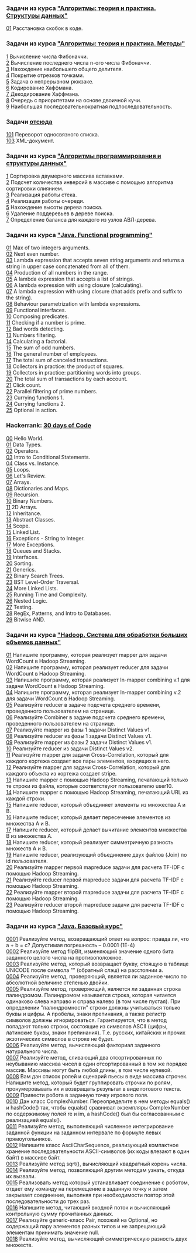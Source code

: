 ### Задачи из курса ["Алгоритмы: теория и практика. Структуры данных"](https://stepik.org/course/1547/syllabus)  
  
[01](src/stepik-algorithms-structures/brackets.java) Расстановка скобок в коде.  
  
  
  
### Задачи из курса ["Алгоритмы: теория и практика. Методы"](https://stepik.org/course/217/syllabus)  
  
[1](src/stepik-algorithms-methods/smallFibonacci.java) Вычисление числа Фибоначчи.  
[2](src/stepik-algorithms-methods/fibonacciLastNumber.java) Вычисление последнего числа n-ого числа Фибоначчи.  
[3](src/stepik-algorithms-methods/greatestcommondivisor.java) Нахождение наибольшего общего делителя.  
[4](src/stepik-algorithms-methods/coverSegments.java) Покрытие отрезков точками.  
[5](src/stepik-algorithms-methods/knapsack.java) Задача о непрерывном рюкзаке.  
[6](src/stepik-algorithms-methods/huffmancode.java) Кодирование Хаффмана.  
[7](src/stepik-algorithms-methods/huffmandecode.java) Декодирование Хаффмана.  
[8](src/stepik-algorithms-methods/priorityqueue.java) Очередь с приоритетами на основе двоичной кучи.  
[9](src/stepik-algorithms-methods/longestsubsequence.java) Наибольшая последовательнократная подпоследовательность.  
  
  
  
### Задачи [отсюда](http://acm.sgu.ru/mobiledev17/problemset.php)    
  
[101](src/list-reverse.java) Переворот односвязного списка.   
[103](src/xmldoc.java) XML-документ.   
   
    
	
### Задачи из курса ["Алгоритмы программирования и структуры данных"](https://openedu.ru/course/ITMOUniversity/PADS/)   
   
[1](src/openedu-algorithms/sortland.java) Сортировка двумерного массива вставками.  
[2](src/openedu-algorithms/inversionscount.java) Подсчет количества инверсий в массиве с помощью алгоритма сортировки слиянием.  
[3](src/openedu-algorithms/stack.java) Реализация работы стека.   
[4](src/openedu-algorithms/fifo.java) Реализация работы очереди.  
[5](src/openedu-algorithms/binarytreeheight.java) Нахождение высоты дерева поиска.  
[6](src/openedu-algorithms/binarysubtreeremove.java) Удаление поддеревьев в дереве поиска.  
[7](src/openedu-algorithms/avlbalance.java) Определение баланса для каждого из узлов АВЛ-дерева.  
  
  
  
### Задачи из курса ["Java. Functional programming"](https://stepik.org/course/1595/syllabus)  
  
[01](src/stepik-functional/1.java) Max of two integers arguments.  
[02](src/stepik-functional/2.java) Next even number.  
[03](src/stepik-functional/3.java) Lambda expression that accepts seven string arguments and returns a string in upper case concatenated from all of them.  
[04](src/stepik-functional/4.java) Production of all numbers in the range.  
[05](src/stepik-functional/5.java) A lambda expression that accepts a list of strings.  
[06](src/stepik-functional/6.java) A lambda expression with using closure (calculating).  
[07](src/stepik-functional/7.java) A lambda expression with using closure (that adds prefix and suffix to the string).  
[08](src/stepik-functional/8.java) Behaviour parametrization with lambda expressions.  
[09](src/stepik-functional/9.java) Functional interfaces.  
[10](src/stepik-functional/10.java) Composing predicates.  
[11](src/stepik-functional/11.java) Checking if a number is prime.  
[12](src/stepik-functional/12.java) Bad words detecting.  
[13](src/stepik-functional/13.java) Numbers filtering.  
[14](src/stepik-functional/14.java) Calculating a factorial.  
[15](src/stepik-functional/15.java) The sum of odd numbers.  
[16](src/stepik-functional/16.java) The ﻿general number of employees.  
[17](src/stepik-functional/17.java) The total sum of canceled transactions.  
[18](src/stepik-functional/18.java) Collectors in practice: the product of squares.  
[19](src/stepik-functional/19.java) Collectors in practice: partitioning words into groups.  
[20](src/stepik-functional/20.java) The total sum of transactions by each account.  
[21](src/stepik-functional/21.java) Click count.  
[22](src/stepik-functional/22.java) Parallel filtering of prime numbers.  
[23](src/stepik-functional/23.java) Currying functions 1.  
[24](src/stepik-functional/24.java) Currying functions 2.  
[25](src/stepik-functional/25.java) Optional in action.  
  
  
  
### Hackerrank: [30 days of Code](https://www.hackerrank.com/domains/tutorials/30-days-of-code)  
[00](src/hackerrank-30days/0_Hello_World.java) Hello World.  
[01](src/hackerrank-30days/1_Data_Types.java) Data Types.  
[02](src/hackerrank-30days/2_Operators.java) Operators.  
[03](src/hackerrank-30days/3_Intro_to_Conditional_Statements.java) Intro to Conditional Statements.  
[04](src/hackerrank-30days/4_Class_vs_Instance.java) Class vs. Instance.  
[05](src/hackerrank-30days/5_Loops.java) Loops.  
[06](src/hackerrank-30days/6_Let's_Review.java) Let's Review.  
[07](src/hackerrank-30days/7_Arrays.java) Arrays.  
[08](src/hackerrank-30days/8_Dictionaries_and_Maps.java) Dictionaries and Maps.  
[09](src/hackerrank-30days/9_Recursion.java) Recursion.  
[10](src/hackerrank-30days/10_Binary_Numbers.java) Binary Numbers.  
[11](src/hackerrank-30days/11_2D_Arrays.java) 2D Arrays.  
[12](src/hackerrank-30days/12_Inheritance.java) Inheritance.  
[13](src/hackerrank-30days/13_Abstract_Classes.java) Abstract Classes.  
[14](src/hackerrank-30days/14_Scope.java) Scope.  
[15](src/hackerrank-30days/15_Linked_List.java) Linked List.  
[16](src/hackerrank-30days/16_Exceptions_-_String_to_Integer.java) Exceptions - String to Integer.  
[17](src/hackerrank-30days/17_More_Exceptions.java) More Exceptions.  
[18](src/hackerrank-30days/18_Queues_and_Stacks.java) Queues and Stacks.  
[19](src/hackerrank-30days/19_Interfaces.java) Interfaces.  
[20](src/hackerrank-30days/20_Sorting.java) Sorting.  
[21](src/hackerrank-30days/21_Generics.java) Generics.  
[22](src/hackerrank-30days/22_Binary_Search_Trees.java) Binary Search Trees.  
[23](src/hackerrank-30days/23_BST_Level-Order_Traversal.java) BST Level-Order Traversal.  
[24](src/hackerrank-30days/24_More_Linked_Lists.java) More Linked Lists.  
[25](src/hackerrank-30days/25_Running_Time_and_Complexity.java) Running Time and Complexity.  
[26](src/hackerrank-30days/26_Nested_Logic.java) Nested Logic.  
[27](src/hackerrank-30days/27_Testing.java) Testing.  
[28](src/hackerrank-30days/28_RegEx,_Patterns,_and_Intro_to_Databases.java) RegEx, Patterns, and Intro to Databases.  
[29](src/hackerrank-30days/29_Bitwise_AND.java) Bitwise AND.  
  
  
  
### Задачи из курса ["Hadoop. Система для обработки больших объемов данных"](https://stepik.org/course/150/syllabus)  
  
[01](src/stepik-hadoop/01.java) Напишите программу, которая реализует mapper для задачи WordCount в Hadoop Streaming.  
[02](src/stepik-hadoop/02.java) Напишите программу, которая реализует reducer для задачи WordCount в Hadoop Streaming.  
[03](src/stepik-hadoop/03.java) Напишите программу, которая реализует In-mapper combining v.1 для задачи WordCount в Hadoop Streaming.  
[04](src/stepik-hadoop/04.java) Напишите программу, которая реализует In-mapper combining v.2 для задачи WordCount в Hadoop Streaming.  
[05](src/stepik-hadoop/05.java) Реализуйте reducer в задаче подсчета среднего времени, проведенного пользователем на странице.  
[06](src/stepik-hadoop/06.java) Реализуйте Combiner в задаче подсчета среднего времени, проведенного пользователем на странице.  
[07](src/stepik-hadoop/07.java) Реализуйте mapper из фазы 1 задачи Distinct Values v1.  
[08](src/stepik-hadoop/08.java) Реализуйте reducer из фазы 1 задачи Distinct Values v1.  
[09](src/stepik-hadoop/09.java) Реализуйте mapper из фазы 2 задачи Distinct Values v1.  
[10](src/stepik-hadoop/10.java) Реализуйте reducer из задачи Distinct Values v2.  
[11](src/stepik-hadoop/11.java) Реализуйте mapper для задачи Cross-Correlation, который для каждого кортежа создает все пары элементов, входящих в него.  
[12](src/stepik-hadoop/12.java) Реализуйте mapper для задачи Cross-Correlation, который для каждого объекта из кортежа создает stripe.  
[13](src/stepik-hadoop/13.java) Напишите mapper с помощью Hadoop Streaming, печатающий только те строки из файла, которые соответствуют пользователю user10.  
[14](src/stepik-hadoop/14.java) Напишите mapper с помощью Hadoop Streaming, печатающий URL из каждой строки.  
[15](src/stepik-hadoop/15.java) Напишите reducer, который объединяет элементы из множества A и B.  
[16](src/stepik-hadoop/16.java) Напишите reducer, который делает пересечение элементов из множества A и B.  
[17](src/stepik-hadoop/17.java) Напишите reducer, который делает вычитание элементов множества B из множества A.  
[18](src/stepik-hadoop/18.java) Напишите reducer, который реализует симметричную разность множеств A и B.  
[19](src/stepik-hadoop/19.java) Напишите reducer, реализующий объединение двух файлов (Join) по id пользователя.  
[20](src/stepik-hadoop/20.java) Реализуйте mapper первой mapreduce задачи для расчета TF-IDF с помощью Hadoop Streaming.  
[21](src/stepik-hadoop/21.java) Реализуйте reducer первой mapreduce задачи для расчета TF-IDF с помощью Hadoop Streaming.  
[22](src/stepik-hadoop/22.java) Реализуйте mapper ﻿второй mapreduce задачи для расчета TF-IDF с помощью Hadoop Streaming.  
[23](src/stepik-hadoop/23.java) Реализуйте reducer второй mapreduce задачи для расчета TF-IDF с помощью Hadoop Streaming.  
  
  
  
### Задачи из курса ["Java. Базовый курс"](https://stepik.org/course/187/syllabus)    
  
[0001](src/stepik-java-introduction/0001.java) Реализуйте метод, возвращающий ответ на вопрос: правда ли, что a + b = c? Допустимая погрешность – 0.0001 (1E-4)  
[0002](src/stepik-java-introduction/0002.java) Реализуйте метод flipBit, изменяющий значение одного бита заданного целого числа на противоположное.  
[0003](src/stepik-java-introduction/0003.java) Реализуйте метод, который возвращает букву, стоящую в таблице UNICODE после символа "\" (обратный слэш) на расстоянии a.  
[0004](src/stepik-java-introduction/0004.java) Реализуйте метод, проверяющий, является ли заданное число по абсолютной величине степенью двойки.  
[0005](src/stepik-java-introduction/0005.java) Реализуйте метод, проверяющий, является ли заданная строка палиндромом. Палиндромом называется строка, которая читается одинаково слева направо и справа налево (в том числе пустая). При определении "палиндромности" строки должны учитываться только буквы и цифры. А пробелы, знаки препинания, а также регистр символов должны игнорироваться. Гарантируется, что в метод попадают только строки, состоящие из символов ASCII (цифры, латинские буквы, знаки препинания). Т.е. русских, китайских и прочих экзотических символов в строке не будет.  
[0006](src/stepik-java-introduction/0006.java) Реализуйте метод, вычисляющий факториал заданного натурального числа.  
[0007](src/stepik-java-introduction/0007.java) Реализуйте метод, сливающий два отсортированных по неубыванию массива чисел в один отсортированный в том же порядке массив. Массивы могут быть любой длины, в том числе нулевой.  
[0008](src/stepik-java-introduction/0008.java) Вам дан список ролей и сценарий пьесы в виде массива строчек. Напишите метод, который будет группировать строчки по ролям, пронумеровывать их и возвращать результат в виде готового текста.  
[0009](src/stepik-java-introduction/0009.java) Привести робота в заданную точку игрового поля.  
[0010](src/stepik-java-introduction/0010.java) Дан класс ComplexNumber. Переопределите в нем методы equals() и hashCode() так, чтобы equals() сравнивал экземпляры ComplexNumber по содержимому полей re и im, а hashCode() был бы согласованным с реализацией equals().  
[0011](src/stepik-java-introduction/0011.java) Реализуйте метод, выполняющий численное интегрирование заданной функции на заданном интервале по формуле левых прямоугольников.  
[0012](src/stepik-java-introduction/0012.java) Напишите класс AsciiCharSequence, реализующий компактное хранение последовательности ASCII-символов (их коды влезают в один байт) в массиве байт.  
[0013](src/stepik-java-introduction/0013.java) Реализуйте метод sqrt(), вычисляющий квадратный корень числа.  
[0014](src/stepik-java-introduction/0014.java) Реализуйте метод, позволяющий другим методам узнать, откуда их вызвали.  
[0015](src/stepik-java-introduction/0015.java) Реализовать метод который устанавливает соединение с роботом, отдает ему команду на перемещение в заданную точку и затем закрывает соединение, выполняя при необходимости повтор этой последовательности до трех раз.  
[0016](src/stepik-java-introduction/0016.java) Напишите метод, читающий входной поток и вычисляющий контрольную сумму прочитанных данных.  
[0017](src/stepik-java-introduction/0017.java) Реализуйте generic-класс Pair, похожий на Optional, но содержащий пару элементов разных типов и не запрещающий элементам принимать значение null.  
[0018](src/stepik-java-introduction/0018.java) Реализуйте метод, вычисляющий симметрическую разность двух множеств.  

